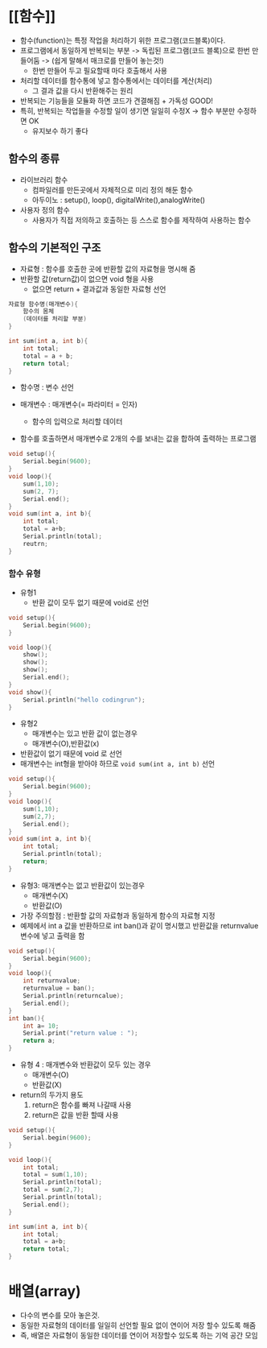 # [[함수]]
- 함수(function)는 특정 작업을 처리하기 위한 프로그램(코드블록)이다.
- 프로그램에서 동일하게 반복되는 부분 -> 독립된 프로그램(코드 블록)으로 한번 만들어둠
  -> (쉽게 말해서 매크로를 만들어 놓는것!) 
	- 한번 만들어 두고 필요할때 마다 호출해서 사용
- 처리할 데이터를 함수통에 넣고 함수통에서는 데이터를 계산(처리)
	- 그 결과 값을 다시 반환해주는 원리
- 반복되는 기능들을 모듈화 하면 코드가 견결해짐 + 가독성 GOOD!
- 특히, 반복되는 작업들을 수정할 일이 생기면 일일히 수정X 
	-> 함수 부분만 수정하면 OK
	- 유지보수 하기 좋다

## 함수의 종류
- 라이브러리 함수
	- 컴파일러를 만든곳에서 자체적으로 미리 정의 해둔 함수
	- 아두이노 : setup(), loop(), digitalWrite(),analogWrite()
- 사용자 정의 함수
	- 사용자가 직접 저의하고 호출하는 등 스스로 함수를 제작하여 사용하는 함수

## 함수의 기본적인 구조
- 자료형 : 함수를 호출한 곳에 반환할 값의 자료형을 명시해 줌
- 반환할 값(return값)이 없으면 void 형을 사용
	- 없으면 return + 결과값과 동일한 자료형 선언
``` C
자료형 함수명(매개변수){
	함수의 몸체
	(데이터를 처리할 부분)
}
```
```C
int sum(int a, int b){
	int total;
	total = a + b;
	return total;
}
```

- 함수명 : 변수 선언
- 매개변수 : 매개변수(= 파라미터 = 인자)
	- 함수의 입력으로 처리할 데이터

- 함수를 호출하면서 매개변수로 2개의 수를 보내는 값을 합하여 출력하는 프로그램
```C
void setup(){
	Serial.begin(9600);
}
void loop(){
	sum(1,10);
	sum(2, 7);
	Serial.end();
}
void sum(int a, int b){
	int total;
	total = a+b;
	Serial.println(total);
	reutrn;
}
```

### 함수 유형
- 유형1
	- 반환 값이 모두 없기 때문에 void로 선언
```C
void setup(){
	Serial.begin(9600);
}

void loop(){
	show();
	show();
	show();
	Serial.end();
}
void show(){
	Serial.println("hello codingrun");
}
```

- 유형2
	- 매개변수는 있고 반환 값이 없는경우
	- 매개변수(O),반환값(x)
- 반환값이 없기 때문에 void 로 선언
- 매개변수는 int형을 받아야 하므로 `void sum(int a, int b)` 선언
```C
void setup(){
	Serial.begin(9600);
}
void loop(){
	sum(1,10);
	sum(2,7);
	Serial.end();
}
void sum(int a, int b){
	int total;
	Serial.println(total);
	return;
}
```

- 유형3: 매개변수는 없고 반환값이 있는경우
	- 매개변수(X)
	- 반환값(O)
- 가장 주의할점 : 반환할 값의 자료형과 동일하게 함수의 자료형 지정
- 예제에서 int a 값을 반환하므로 int ban()과 같이 명시했고
  반환값을 returnvalue변수에 넣고 출력을 함
```C
void setup(){
	Serial.begin(9600);
}
void loop(){
	int returnvalue;
	returnvalue = ban();
	Serial.println(returncalue);
	Serial.end();
}
int ban(){
	int a= 10;
	Serial.print("return value : ");
	return a;
}
```

- 유형 4 : 매개변수와 반환값이 모두 있는 경우
	- 매개변수(O)
	- 반환값(X)
- return의 두가지 용도
	1. return은 함수를 빠져 나갈때 사용
	2. return은 값을 반환 할때 사용
```C
void setup(){
	Serial.begin(9600);
}

void loop(){
	int total;
	total = sum(1,10);
	Serial.println(total);
	total = sum(2,7);
	Serial.println(total);
	Serial.end();
}

int sum(int a, int b){
	int total;
	total = a+b;
	return total;
}
```

# 배열(array)
- 다수의 변수를 모아 놓은것.
- 동일한 자료형의 데이터를 일일히 선언할 필요 없이 연이어 저장 할수 있도록 해줌
- 즉, 배열은 자료형이 동일한 데이터를 연이어 저장할수 있도록 하는 기억 공간 모임